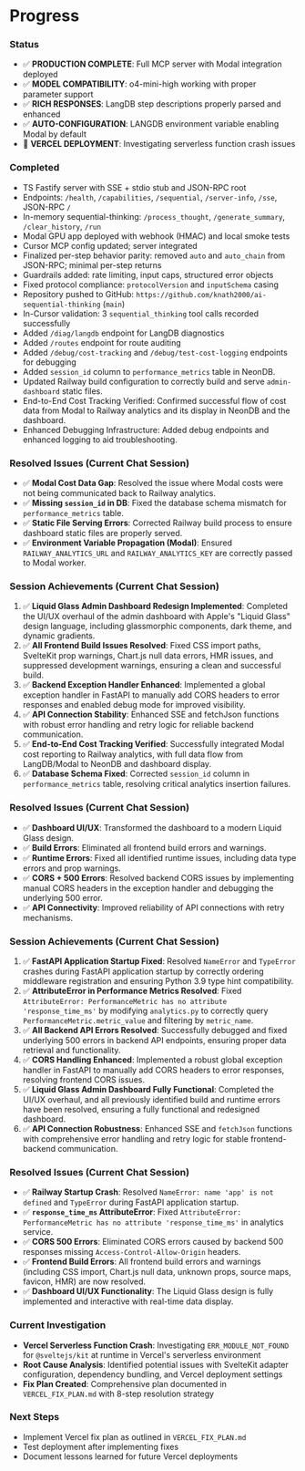 # Progress

### Status
- ✅ **PRODUCTION COMPLETE**: Full MCP server with Modal integration deployed
- ✅ **MODEL COMPATIBILITY**: o4-mini-high working with proper parameter support
- ✅ **RICH RESPONSES**: LangDB step descriptions properly parsed and enhanced
- ✅ **AUTO-CONFIGURATION**: LANGDB environment variable enabling Modal by default
- 🔄 **VERCEL DEPLOYMENT**: Investigating serverless function crash issues

### Completed
- TS Fastify server with SSE + stdio stub and JSON-RPC root
- Endpoints: `/health`, `/capabilities`, `/sequential`, `/server-info`, `/sse`, JSON-RPC `/`
- In-memory sequential-thinking: `/process_thought`, `/generate_summary`, `/clear_history`, `/run`
- Modal GPU app deployed with webhook (HMAC) and local smoke tests
- Cursor MCP config updated; server integrated
- Finalized per-step behavior parity: removed `auto` and `auto_chain` from JSON-RPC; minimal per-step returns
- Guardrails added: rate limiting, input caps, structured error objects
- Fixed protocol compliance: `protocolVersion` and `inputSchema` casing
- Repository pushed to GitHub: `https://github.com/knath2000/ai-sequential-thinking` (`main`)
- In-Cursor validation: 3 `sequential_thinking` tool calls recorded successfully
- Added `/diag/langdb` endpoint for LangDB diagnostics
- Added `/routes` endpoint for route auditing
- Added `/debug/cost-tracking` and `/debug/test-cost-logging` endpoints for debugging
- Added `session_id` column to `performance_metrics` table in NeonDB.
- Updated Railway build configuration to correctly build and serve `admin-dashboard` static files.
- End-to-End Cost Tracking Verified: Confirmed successful flow of cost data from Modal to Railway analytics and its display in NeonDB and the dashboard.
- Enhanced Debugging Infrastructure: Added debug endpoints and enhanced logging to aid troubleshooting.

### Resolved Issues (Current Chat Session)
- ✅ **Modal Cost Data Gap**: Resolved the issue where Modal costs were not being communicated back to Railway analytics.
- ✅ **Missing `session_id` in DB**: Fixed the database schema mismatch for `performance_metrics` table.
- ✅ **Static File Serving Errors**: Corrected Railway build process to ensure dashboard static files are properly served.
- ✅ **Environment Variable Propagation (Modal)**: Ensured `RAILWAY_ANALYTICS_URL` and `RAILWAY_ANALYTICS_KEY` are correctly passed to Modal worker.

### Session Achievements (Current Chat Session)
1. ✅ **Liquid Glass Admin Dashboard Redesign Implemented**: Completed the UI/UX overhaul of the admin dashboard with Apple's "Liquid Glass" design language, including glassmorphic components, dark theme, and dynamic gradients.
2. ✅ **All Frontend Build Issues Resolved**: Fixed CSS import paths, SvelteKit prop warnings, Chart.js null data errors, HMR issues, and suppressed development warnings, ensuring a clean and successful build.
3. ✅ **Backend Exception Handler Enhanced**: Implemented a global exception handler in FastAPI to manually add CORS headers to error responses and enabled debug mode for improved visibility.
4. ✅ **API Connection Stability**: Enhanced SSE and fetchJson functions with robust error handling and retry logic for reliable backend communication.
5. ✅ **End-to-End Cost Tracking Verified**: Successfully integrated Modal cost reporting to Railway analytics, with full data flow from LangDB/Modal to NeonDB and dashboard display.
6. ✅ **Database Schema Fixed**: Corrected `session_id` column in `performance_metrics` table, resolving critical analytics insertion failures.

### Resolved Issues (Current Chat Session)
- ✅ **Dashboard UI/UX**: Transformed the dashboard to a modern Liquid Glass design.
- ✅ **Build Errors**: Eliminated all frontend build errors and warnings.
- ✅ **Runtime Errors**: Fixed all identified runtime issues, including data type errors and prop warnings.
- ✅ **CORS + 500 Errors**: Resolved backend CORS issues by implementing manual CORS headers in the exception handler and debugging the underlying 500 error.
- ✅ **API Connectivity**: Improved reliability of API connections with retry mechanisms.

### Session Achievements (Current Chat Session)
1. ✅ **FastAPI Application Startup Fixed**: Resolved `NameError` and `TypeError` crashes during FastAPI application startup by correctly ordering middleware registration and ensuring Python 3.9 type hint compatibility.
2. ✅ **AttributeError in Performance Metrics Resolved**: Fixed `AttributeError: PerformanceMetric has no attribute 'response_time_ms'` by modifying `analytics.py` to correctly query `PerformanceMetric.metric_value` and filtering by `metric_name`.
3. ✅ **All Backend API Errors Resolved**: Successfully debugged and fixed underlying 500 errors in backend API endpoints, ensuring proper data retrieval and functionality.
4. ✅ **CORS Handling Enhanced**: Implemented a robust global exception handler in FastAPI to manually add CORS headers to error responses, resolving frontend CORS issues.
5. ✅ **Liquid Glass Admin Dashboard Fully Functional**: Completed the UI/UX overhaul, and all previously identified build and runtime errors have been resolved, ensuring a fully functional and redesigned dashboard.
6. ✅ **API Connection Robustness**: Enhanced SSE and `fetchJson` functions with comprehensive error handling and retry logic for stable frontend-backend communication.

### Resolved Issues (Current Chat Session)
- ✅ **Railway Startup Crash**: Resolved `NameError: name 'app' is not defined` and `TypeError` during FastAPI application startup.
- ✅ **`response_time_ms` AttributeError**: Fixed `AttributeError: PerformanceMetric has no attribute 'response_time_ms'` in analytics service.
- ✅ **CORS 500 Errors**: Eliminated CORS errors caused by backend 500 responses missing `Access-Control-Allow-Origin` headers.
- ✅ **Frontend Build Errors**: All frontend build errors and warnings (including CSS import, Chart.js null data, unknown props, source maps, favicon, HMR) are now resolved.
- ✅ **Dashboard UI/UX Functionality**: The Liquid Glass design is fully implemented and interactive with real-time data display.

### Current Investigation
- **Vercel Serverless Function Crash**: Investigating `ERR_MODULE_NOT_FOUND` for `@sveltejs/kit` at runtime in Vercel's serverless environment
- **Root Cause Analysis**: Identified potential issues with SvelteKit adapter configuration, dependency bundling, and Vercel deployment settings
- **Fix Plan Created**: Comprehensive plan documented in `VERCEL_FIX_PLAN.md` with 8-step resolution strategy

### Next Steps
- Implement Vercel fix plan as outlined in `VERCEL_FIX_PLAN.md`
- Test deployment after implementing fixes
- Document lessons learned for future Vercel deployments
